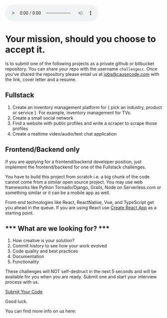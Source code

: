 <audio controls autoplay="autoplay">
  <source src="MissionImpossibleTheme.mp3"  type="audio/mpeg">
</audio>

# Your mission, should you choose to accept it.

Is to submit one of the following projects as a private github or bitbucket
repository. You can share your repo with the username `challengecc`. 
Once you've shared the repository please email us at jobs@causecode.com with the link, cover letter and a resume.

## Fullstack

1. Create an inventory management platform for { pick an industry, product or service }. For example, inventory management for TVs.
5. Create a small social network
6. Find a website with public profiles and write a scraper to scrape those profiles
7. Create a realtime video/audio/text chat application

## Frontend/Backend only

If you are applying for a frontend/backend developer position, just implement the frontend/backend for one of the Fullstack challenges.


You have to build this project from scratch i.e. a big chunk of the code cannot come from a similar open source project. 
You may use web frameworks like Python Tornado/Django, Grails, Node on Serverless.com or something similar or it can be a mobile app as well.

Front-end technologies like React, ReactNative, Vue, and TypeScript get you ahead in the queue.
If you are using React use [Create React App](https://github.com/facebookincubator/create-react-app) as a starting 
point.

## *** What are we looking for? ***
1. How creative is your solution?
2. Commit history to see how your work evolved
3. Code quality and best practices
4. Documentation
5. Functionality

These challenges will NOT self-destruct in the next 5 seconds and will be available for you when you are ready. Submit one
and start your interview process with us.

<a href="http://bit.ly/Causecode-Submission" target="_blank" styles="display:inline-block;padding:0.35em 1.2em;border:0.1em solid #FFFFFF; margin:0 0.3em 0.3em 0;border-radius:0.12em;box-sizing: border-box;text-decoration:none;font-family:'Roboto',sans-serif;font-weight:300;color:#FFFFFF;text-align:center;transition: all 0.2s;">
Submit Your Code
</a>

Good luck.

You can find more info on us here:


